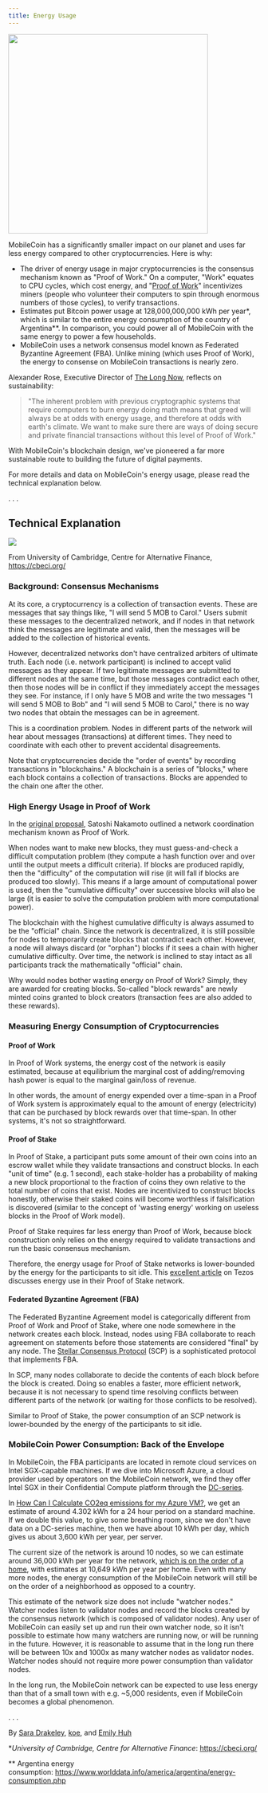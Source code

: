 ```yaml
---
title: Energy Usage
---
```


<img src="https://mobilecoinwp.wpengine.com/wp-content/uploads/2021/08/smoke-header.png" width="400">

MobileCoin has a significantly smaller impact on our planet and uses far less energy compared to other cryptocurrencies. Here is why:

-   The driver of energy usage in major cryptocurrencies is the consensus mechanism known as "Proof of Work." On a computer, "Work" equates to CPU cycles, which cost energy, and "[Proof of Work](https://bitcoin.org/bitcoin.pdf)" incentivizes miners (people who volunteer their computers to spin through enormous numbers of those cycles), to verify transactions.
-   Estimates put Bitcoin power usage at 128,000,000,000 kWh per year*, which is similar to the entire energy consumption of the country of Argentina**. In comparison, you could power all of MobileCoin with the same energy to power a few households.
-   MobileCoin uses a network consensus model known as Federated Byzantine Agreement (FBA). Unlike mining (which uses Proof of Work), the energy to consense on MobileCoin transactions is nearly zero.

Alexander Rose, Executive Director of [The Long Now](http://longnow.org/), reflects on sustainability:

> "The inherent problem with previous cryptographic systems that require computers to burn energy doing math means that greed will always be at odds with energy usage, and therefore at odds with earth's climate. We want to make sure there are ways of doing secure and private financial transactions without this level of Proof of Work."

With MobileCoin's blockchain design, we've pioneered a far more sustainable route to building the future of digital payments.

For more details and data on MobileCoin's energy usage, please read the technical explanation below.

. . .

Technical Explanation
---------------------

![](https://miro.medium.com/max/1400/1*pqhWTTuAEdfG5EIgDyBsmQ.png)

From University of Cambridge, Centre for Alternative Finance, https://cbeci.org/

### Background: Consensus Mechanisms

At its core, a cryptocurrency is a collection of transaction events. These are messages that say things like, "I will send 5 MOB to Carol." Users submit these messages to the decentralized network, and if nodes in that network think the messages are legitimate and valid, then the messages will be added to the collection of historical events.

However, decentralized networks don't have centralized arbiters of ultimate truth. Each node (i.e. network participant) is inclined to accept valid messages as they appear. If two legitimate messages are submitted to different nodes at the same time, but those messages contradict each other, then those nodes will be in conflict if they immediately accept the messages they see. For instance, if I only have 5 MOB and write the two messages "I will send 5 MOB to Bob" and "I will send 5 MOB to Carol," there is no way two nodes that obtain the messages can be in agreement.

This is a coordination problem. Nodes in different parts of the network will hear about messages (transactions) at different times. They need to coordinate with each other to prevent accidental disagreements.

Note that cryptocurrencies decide the "order of events" by recording transactions in "blockchains." A blockchain is a series of "blocks," where each block contains a collection of transactions. Blocks are appended to the chain one after the other.

### High Energy Usage in Proof of Work

In the [original proposal](https://bitcoin.org/bitcoin.pdf), Satoshi Nakamoto outlined a network coordination mechanism known as Proof of Work.

When nodes want to make new blocks, they must guess-and-check a difficult computation problem (they compute a hash function over and over until the output meets a difficult criteria). If blocks are produced rapidly, then the "difficulty" of the computation will rise (it will fall if blocks are produced too slowly). This means if a large amount of computational power is used, then the "cumulative difficulty" over successive blocks will also be large (it is easier to solve the computation problem with more computational power).

The blockchain with the highest cumulative difficulty is always assumed to be the "official" chain. Since the network is decentralized, it is still possible for nodes to temporarily create blocks that contradict each other. However, a node will always discard (or "orphan") blocks if it sees a chain with higher cumulative difficulty. Over time, the network is inclined to stay intact as all participants track the mathematically "official" chain.

Why would nodes bother wasting energy on Proof of Work? Simply, they are awarded for creating blocks. So-called "block rewards" are newly minted coins granted to block creators (transaction fees are also added to these rewards).

### Measuring Energy Consumption of Cryptocurrencies

#### Proof of Work

In Proof of Work systems, the energy cost of the network is easily estimated, because at equilibrium the marginal cost of adding/removing hash power is equal to the marginal gain/loss of revenue.

In other words, the amount of energy expended over a time-span in a Proof of Work system is approximately equal to the amount of energy (electricity) that can be purchased by block rewards over that time-span. In other systems, it's not so straightforward.

#### Proof of Stake

In Proof of Stake, a participant puts some amount of their own coins into an escrow wallet while they validate transactions and construct blocks. In each "unit of time" (e.g. 1 second), each stake-holder has a probability of making a new block proportional to the fraction of coins they own relative to the total number of coins that exist. Nodes are incentivized to construct blocks honestly, otherwise their staked coins will become worthless if falsification is discovered (similar to the concept of 'wasting energy' working on useless blocks in the Proof of Work model).

Proof of Stake requires far less energy than Proof of Work, because block construction only relies on the energy required to validate transactions and run the basic consensus mechanism.

Therefore, the energy usage for Proof of Stake networks is lower-bounded by the energy for the participants to sit idle. This [excellent article](https://medium.com/tqtezos/proof-of-work-vs-proof-of-stake-the-ecological-footprint-c58029faee44) on Tezos discusses energy use in their Proof of Stake network.

#### Federated Byzantine Agreement (FBA)

The Federated Byzantine Agreement model is categorically different from Proof of Work and Proof of Stake, where one node somewhere in the network creates each block. Instead, nodes using FBA collaborate to reach agreement on statements before those statements are considered "final" by any node. The [Stellar Consensus Protocol](https://www.stellar.org/papers/stellar-consensus-protocol?locale=en) (SCP) is a sophisticated protocol that implements FBA.

In SCP, many nodes collaborate to decide the contents of each block before the block is created. Doing so enables a faster, more efficient network, because it is not necessary to spend time resolving conflicts between different parts of the network (or waiting for those conflicts to be resolved).

Similar to Proof of Stake, the power consumption of an SCP network is lower-bounded by the energy of the participants to sit idle.

### MobileCoin Power Consumption: Back of the Envelope

In MobileCoin, the FBA participants are located in remote cloud services on Intel SGX-capable machines. If we dive into Microsoft Azure, a cloud provider used by operators on the MobileCoin network, we find they offer Intel SGX in their Confidential Compute platform through the [DC-series](https://docs.microsoft.com/en-us/azure/virtual-machines/dcv2-series).

In [How Can I Calculate CO2eq emissions for my Azure VM?](https://devblogs.microsoft.com/sustainable-software/how-can-i-calculate-co2eq-emissions-for-my-azure-vm/), we get an estimate of around 4.302 kWh for a 24 hour period on a standard machine. If we double this value, to give some breathing room, since we don't have data on a DC-series machine, then we have about 10 kWh per day, which gives us about 3,600 kWh per year, per server.

The current size of the network is around 10 nodes, so we can estimate around 36,000 kWh per year for the network, [which is on the order of a home](https://www.eia.gov/tools/faqs/faq.php?id=97&t=3), with estimates at 10,649 kWh per year per home. Even with many more nodes, the energy consumption of the MobileCoin network will still be on the order of a neighborhood as opposed to a country.

This estimate of the network size does not include "watcher nodes." Watcher nodes listen to validator nodes and record the blocks created by the consensus network (which is composed of validator nodes). Any user of MobileCoin can easily set up and run their own watcher node, so it isn't possible to estimate how many watchers are running now, or will be running in the future. However, it is reasonable to assume that in the long run there will be between 10x and 1000x as many watcher nodes as validator nodes. Watcher nodes should not require more power consumption than validator nodes.

In the long run, the MobileCoin network can be expected to use less energy than that of a small town with e.g. ~5,000 residents, even if MobileCoin becomes a global phenomenon.

. . .

By [Sara Drakeley](https://medium.com/@saradrakeley), [koe](https://medium.com/@koe000), and [Emily Huh](https://medium.com/@emilyhuh)

**University of Cambridge, Centre for Alternative Finance*: <https://cbeci.org/>

** Argentina energy consumption: <https://www.worlddata.info/america/argentina/energy-consumption.php>
